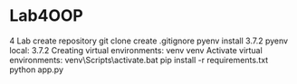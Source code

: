 # Lab4OOP
4 Lab
create repository
git clone 
create .gitignore
pyenv install 3.7.2
pyenv local: 3.7.2 
Creating virtual environments: venv venv
Activate virtual environments: venv\Scripts\activate.bat
pip install -r requirements.txt
python app.py